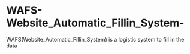 # WAFS-Website_Automatic_Fillin_System-
WAFS(Website_Automatic_Fillin_System) is a logistic system to fill in the data

